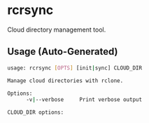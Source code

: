 # rcrsync

Cloud directory management tool.


## Usage (Auto-Generated)

```bash
usage: rcrsync [OPTS] [init|sync] CLOUD_DIR

Manage cloud directories with rclone.

Options:
      -v|--verbose     Print verbose output

CLOUD_DIR options:

      


```

